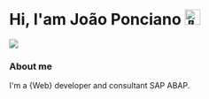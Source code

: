 <h1>Hi, I'am João Ponciano <img src="https://github.com/joaoponcianoo/joaoponcianoo/assets/115370264/e6e02606-b9ef-4fd7-9fec-b927e6ec97ab" width="28px" alt="👋"> </h1>


<nav>
  <a href="https://www.linkedin.com/in/jo%C3%A3o-ponciano-115628231/" target="_blank"><img src="https://img.shields.io/badge/-LinkedIn-%230077B5?style=for-the-badge&logo=linkedin&logoColor=white" target="_blank"></a>
 </nav>

<h3>About me</h3>
<p>I'm a {Web} developer and consultant SAP ABAP.</p>




